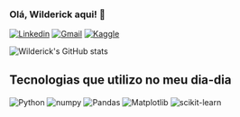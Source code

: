 ### Olá, Wilderick aqui! 👋

[![Linkedin](https://img.shields.io/badge/LinkedIn-0077B5?style=for-the-badge&logo=linkedin&logoColor=white)](https://www.linkedin.com/in/wilderick-souza-3213271bb/)
[![Gmail](https://img.shields.io/badge/Gmail-D14836?style=for-the-badge&logo=gmail&logoColor=white)](https://mail.google.com/mail/u/0/#inbox)
[![Kaggle](	https://img.shields.io/badge/Kaggle-20BEFF?style=for-the-badge&logo=Kaggle&logoColor=white)](https://www.kaggle.com/wildericksouza)

![Wilderick's GitHub stats](https://github-readme-stats.vercel.app/api?username=Wilderick-Souza&show_icons=true&theme=radical)

## Tecnologias que utilizo no meu dia-dia

<div>
  <img align='center' alt='Python' src='https://img.shields.io/badge/python-3670A0?style=for-the-badge&logo=python&logoColor=ffdd5' />
  <img align='center' alt='numpy' src='https://img.shields.io/badge/numpy-%23013243.svg?style=for-the-badge&logo=numpy&logoColor=white' />
  <img align='center' alt='Pandas' src='https://img.shields.io/badge/pandas-%23150458.svg?style=for-the-badge&logo=pandas&logoColor=white' />
  <img align='center' alt='Matplotlib' src='https://img.shields.io/badge/Matplotlib-%23ffffff.svg?style=for-the-badge&logo=Matplotlib&logoColor=black' />
  <img align='center' alt='scikit-learn' src='https://img.shields.io/badge/scikit--learn-%23F7931E.svg?style=for-the-badge&logo=scikit-learn&logoColor=white' />
  
  
  
  </div>
